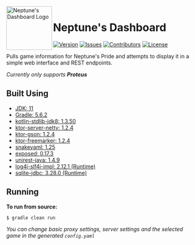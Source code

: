 <img src="https://github.com/Macro303/Assets/blob/master/Neptunes-Dashboard/logo.png" align="left" width="120" height="115" alt="Neptune's Dashboard Logo"/>

# Neptune's Dashboard
[![Version](https://img.shields.io/github/tag-pre/Macro303/Neptunes-Dashboard.svg?label=version)](https://github.com/Macro303/Neptunes-Dashboard/releases)
[![Issues](https://img.shields.io/github/issues/Macro303/Neptunes-Dashboard.svg?label=issues)](https://github.com/Macro303/Neptunes-Dashboard/issues)
[![Contributors](https://img.shields.io/github/contributors/Macro303/Neptunes-Dashboard.svg?label=contributors)](https://github.com/Macro303/Neptunes-Dashboard/graphs/contributors)
[![License](https://img.shields.io/github/license/Macro303/Neptunes-Dashboard.svg?=label=license)](https://raw.githubusercontent.com/Macro303/Neptunes-Dashboard/master/LICENSE)

Pulls game information for Neptune's Pride and attempts to display it in a simple web interface and REST endpoints.

_Currently only supports **Proteus**_

## Built Using
 - [JDK: 11](https://www.oracle.com/technetwork/java/javase/downloads/index.html)
 - [Gradle: 5.6.2](https://gradle.org/)
 - [kotlin-stdlib-jdk8: 1.3.50](https://kotlinlang.org/)
 - [ktor-server-netty: 1.2.4](https://github.com/ktorio/ktor)
 - [ktor-gson: 1.2.4](https://github.com/ktorio/ktor)
 - [ktor-freemarker: 1.2.4](https://github.com/ktorio/ktor)
 - [snakeyaml: 1.25](https://bitbucket.org/asomov/snakeyaml)
 - [exposed: 0.17.3](https://github.com/JetBrains/Exposed)
 - [unirest-java: 1.4.9](http://unirest.io/java.html)
 - [log4j-slf4j-impl: 2.12.1 (Runtime)](https://logging.apache.org/log4j/2.x/)
 - [sqlite-jdbc: 3.28.0 (Runtime)](https://github.com/xerial/sqlite-jdbc)
 
## Running
**To run from source:**
```bash
$ gradle clean run
```
_You can change basic proxy settings, server settings and the selected game in the generated `config.yaml`_